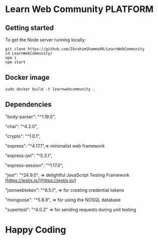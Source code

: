 
# Learn Web Community PLATFORM

## Getting started
To get the Node server running locally:

```
git clone https://github.com/IbrahimShamma99/LearnWebCommunity
cd LearnWebCommunity/
npm i
npm start
```
## Docker image 
```
sudo docker build -t learnwebcommunity .
```

## Dependencies
"body-parser": "^1.19.0",

"chai": "^4.2.0",

"crypto": "^1.0.1",

"express": "^4.17.1",=> minimalist web framework

"express-jwt": "^5.3.1",  

"express-session": "^1.17.0", 

"jest": "^24.9.0",  => delightful JavaScript Testing Framework
[https://jestjs.io/](https://jestjs.io/) 

"jsonwebtoken": "^8.5.1",  => for creating credential tokens

"mongoose": "^5.8.9",  => for using the NOSQL database

"supertest": "^4.0.2"   => for sending requests during unit testing


# Happy Coding